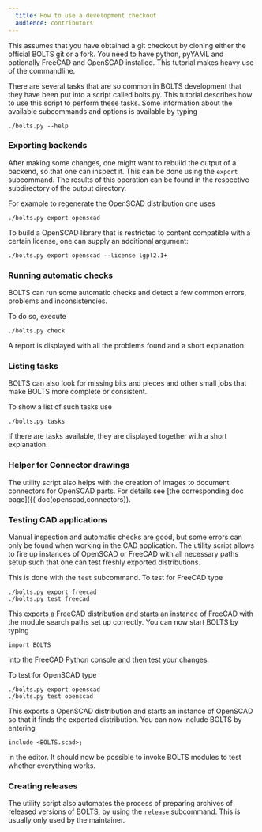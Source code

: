 ```yaml
---
  title: How to use a development checkout
  audience: contributors
---
```


This assumes that you have obtained a git checkout by cloning either the
official BOLTS git or a fork. You need to have python, pyYAML and optionally
FreeCAD and OpenSCAD installed. This tutorial makes heavy use of the
commandline.

There are several tasks that are so common in BOLTS development that they have
been put into a script called bolts.py. This tutorial describes how to use this
script to perform these tasks. Some information about the available subcommands
and options is available by typing

    ./bolts.py --help

### Exporting backends

After making some changes, one might want to rebuild the output of a backend,
so that one can inspect it. This can be done using the `export` subcommand. The
results of this operation can be found in the respective subdirectory of the
output directory.

For example to regenerate the OpenSCAD distribution one uses

    ./bolts.py export openscad

To build a OpenSCAD library that is restricted to content compatible with a
certain license, one can supply an additional argument:

    ./bolts.py export openscad --license lgpl2.1+

### Running automatic checks

BOLTS can run some automatic checks and detect a few common errors, problems
and inconsistencies.

To do so, execute

    ./bolts.py check

A report is displayed with all the problems found and a short explanation.

### Listing tasks

BOLTS can also look for missing bits and pieces and other small jobs that make
BOLTS more complete or consistent.

To show a list of such tasks use

    ./bolts.py tasks

If there are tasks available, they are displayed together with a short
explanation.

### Helper for Connector drawings

The utility script also helps with the creation of images to document
connectors for OpenSCAD parts. For details see
[the corresponding doc page]({{ doc(openscad,connectors}).

### Testing CAD applications

Manual inspection and automatic checks are good, but some errors can only be
found when working in the CAD application. The utility script allows to fire up
instances of OpenSCAD or FreeCAD with all necessary paths setup such that one
can test freshly exported distributions.

This is done with the `test` subcommand. To test for FreeCAD type

    ./bolts.py export freecad
    ./bolts.py test freecad

This exports a FreeCAD distribution and starts an instance of FreeCAD with the
module search paths set up correctly. You can now start BOLTS by typing

    import BOLTS

into the FreeCAD Python console and then test your changes.

To test for OpenSCAD type

    ./bolts.py export openscad
    ./bolts.py test openscad

This exports a OpenSCAD distribution and starts an instance of OpenSCAD so that
it finds the exported distribution. You can now include BOLTS by entering

    include <BOLTS.scad>;

in the editor. It should now be possible to invoke BOLTS modules to test
whether everything works.

### Creating releases

The utility script also automates the process of preparing archives of released
versions of BOLTS, by using the `release` subcommand. This is usually only used
by the maintainer.
